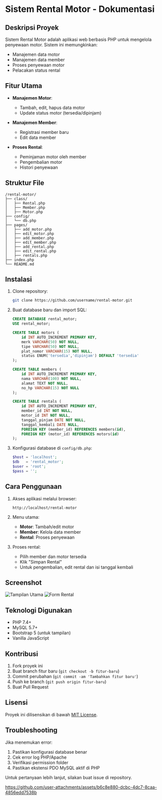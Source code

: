 # Sistem Rental Motor - Dokumentasi

## Deskripsi Proyek
Sistem Rental Motor adalah aplikasi web berbasis PHP untuk mengelola penyewaan motor. Sistem ini memungkinkan:
- Manajemen data motor
- Manajemen data member
- Proses penyewaan motor
- Pelacakan status rental

## Fitur Utama
- **Manajemen Motor**:
  - Tambah, edit, hapus data motor
  - Update status motor (tersedia/dipinjam)
  
- **Manajemen Member**:
  - Registrasi member baru
  - Edit data member

- **Proses Rental**:
  - Peminjaman motor oleh member
  - Pengembalian motor
  - Histori penyewaan

## Struktur File
```
/rental-motor/
├── class/
│   ├── Rental.php
│   ├── Member.php
│   ├── Motor.php
├── config/
│   └── db.php
├── pages/
│   ├── add_motor.php
│   ├── edit_motor.php
│   ├── add_member.php
│   ├── edit_member.php
│   ├── add_rental.php
│   ├── edit_rental.php
│   ├── rentals.php
├── index.php
└── README.md
```

## Instalasi
1. Clone repository:
   ```bash
   git clone https://github.com/username/rental-motor.git
   ```

2. Buat database baru dan import SQL:
   ```sql
   CREATE DATABASE rental_motor;
   USE rental_motor;
   
   CREATE TABLE motors (
       id INT AUTO_INCREMENT PRIMARY KEY,
       merk VARCHAR(50) NOT NULL,
       tipe VARCHAR(50) NOT NULL,
       plat_nomor VARCHAR(15) NOT NULL,
       status ENUM('tersedia','dipinjam') DEFAULT 'tersedia'
   );
   
   CREATE TABLE members (
       id INT AUTO_INCREMENT PRIMARY KEY,
       nama VARCHAR(100) NOT NULL,
       alamat TEXT NOT NULL,
       no_hp VARCHAR(15) NOT NULL
   );
   
   CREATE TABLE rentals (
       id INT AUTO_INCREMENT PRIMARY KEY,
       member_id INT NOT NULL,
       motor_id INT NOT NULL,
       tanggal_pinjam DATE NOT NULL,
       tanggal_kembali DATE NULL,
       FOREIGN KEY (member_id) REFERENCES members(id),
       FOREIGN KEY (motor_id) REFERENCES motors(id)
   );
   ```

3. Konfigurasi database di `config/db.php`:
   ```php
   $host = 'localhost';
   $db   = 'rental_motor';
   $user = 'root';
   $pass = '';
   ```

## Cara Penggunaan
1. Akses aplikasi melalui browser:
   ```
   http://localhost/rental-motor
   ```

2. Menu utama:
   - **Motor**: Tambah/edit motor
   - **Member**: Kelola data member
   - **Rental**: Proses penyewaan

3. Proses rental:
   - Pilih member dan motor tersedia
   - Klik "Simpan Rental"
   - Untuk pengembalian, edit rental dan isi tanggal kembali

## Screenshot
![Tampilan Utama](screenshots/main.png)
![Form Rental](screenshots/rental-form.png)

## Teknologi Digunakan
- PHP 7.4+
- MySQL 5.7+
- Bootstrap 5 (untuk tampilan)
- Vanilla JavaScript

## Kontribusi
1. Fork proyek ini
2. Buat branch fitur baru (`git checkout -b fitur-baru`)
3. Commit perubahan (`git commit -am 'Tambahkan fitur baru'`)
4. Push ke branch (`git push origin fitur-baru`)
5. Buat Pull Request

## Lisensi
Proyek ini dilisensikan di bawah [MIT License](LICENSE).

## Troubleshooting
Jika menemukan error:
1. Pastikan konfigurasi database benar
2. Cek error log PHP/Apache
3. Verifikasi permission folder
4. Pastikan ekstensi PDO MySQL aktif di PHP

Untuk pertanyaan lebih lanjut, silakan buat issue di repository.


https://github.com/user-attachments/assets/b6c8e880-dcbc-4dc7-8caa-4856edd7538b


